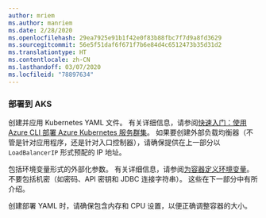 ```yaml
---
author: mriem
ms.author: manriem
ms.date: 2/28/2020
ms.openlocfilehash: 29ea7925e91b1f42e0f83b88fbc7f7d9a8fd3629
ms.sourcegitcommit: 56e5f51daf6f671f7b6e84d4c6512473b35d31d2
ms.translationtype: HT
ms.contentlocale: zh-CN
ms.lasthandoff: 03/07/2020
ms.locfileid: "78897634"
---
```

### <a name="deploy-to-aks"></a>部署到 AKS

创建并应用 Kubernetes YAML 文件。 有关详细信息，请参阅[快速入门：使用 Azure CLI 部署 Azure Kubernetes 服务群集](/azure/aks/kubernetes-walkthrough#run-the-application)。 如果要创建外部负载均衡器（不管是针对应用程序，还是针对入口控制器），请确保提供在上一部分以 `LoadBalancerIP` 形式预配的 IP 地址。

包括环境变量形式的外部化参数。 有关详细信息，请参阅[为容器定义环境变量](https://kubernetes.io/docs/tasks/inject-data-application/define-environment-variable-container/)。 不要包括机密（如密码、API 密钥和 JDBC 连接字符串）。 这些在下一部分中有所介绍。

创建部署 YAML 时，请确保包含内存和 CPU 设置，以便正确调整容器的大小。
